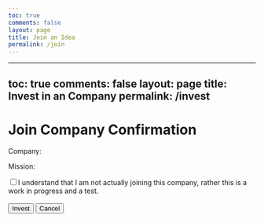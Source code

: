 ```yaml
---
toc: true
comments: false
layout: page
title: Join an Idea
permalink: /join
---
```


---
toc: true
comments: false
layout: page
title: Invest in an Company
permalink: /invest
---

<link rel="stylesheet" type="text/css" href="{{ site.baseurl }}/assets/css/invest.css">

<div class="container">
    <h1>Join Company Confirmation</h1>
    <p id="companyName">Company:</p>
    <p id="companyMission">Mission:</p>
    <form id="investmentForm">
        <div class="checkbox-container">
            <label class="checkbox-label"><input type="checkbox" id="understandCheckbox" name="understandCheckbox" class="checkbox-input">I understand that I am not actually joining this company, rather this is a work in progress and a test.</label>
        </div><br>
        <button type="button" class="submit-btn" onclick="">Invest</button>
        <button type="button" class="submit-btn" onclick="window.location.href = 'AB_companyfindr.html'">Cancel</button>
    </form>
</div>

<script src="{{ site.baseurl }}/assets/js/join.js"></script>